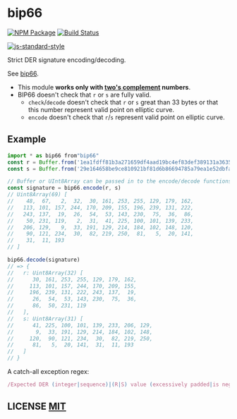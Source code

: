 # bip66

[![NPM Package](https://img.shields.io/npm/v/bip66.svg?style=flat-square)](https://www.npmjs.org/package/bip66)
[![Build Status](https://img.shields.io/travis/bitcoinjs/bip66.svg?branch=master&style=flat-square)](https://travis-ci.org/bitcoinjs/bip66)

[![js-standard-style](https://cdn.rawgit.com/feross/standard/master/badge.svg)](https://github.com/feross/standard)

Strict DER signature encoding/decoding.

See [bip66](https://github.com/bitcoin/bips/blob/master/bip-0066.mediawiki).

- This module **works only with [two's complement](https://en.wikipedia.org/wiki/Two's_complement) numbers**.
- BIP66 doesn't check that `r` or `s` are fully valid.
  - `check`/`decode` doesn't check that `r` or `s` great than 33 bytes or that this number represent valid point on elliptic curve.
  - `encode` doesn't check that `r`/`s` represent valid point on elliptic curve.

## Example

``` javascript
import * as bip66 from"bip66"
const r = Buffer.from('1ea1fdff81b3a271659df4aad19bc4ef83def389131a36358fe64b245632e777', 'hex')
const s = Buffer.from('29e164658be9ce810921bf81d6b86694785a79ea1e52dbfa5105148d1f0bc1', 'hex')

// Buffer or UInt8Array can be passed in to the encode/decode functions
const signature = bip66.encode(r, s)
// Uint8Array(69) [
//    48,  67,   2,  32,  30, 161, 253, 255, 129, 179, 162,
//   113, 101, 157, 244, 170, 209, 155, 196, 239, 131, 222,
//   243, 137,  19,  26,  54,  53, 143, 230,  75,  36,  86,
//    50, 231, 119,   2,  31,  41, 225, 100, 101, 139, 233,
//   206, 129,   9,  33, 191, 129, 214, 184, 102, 148, 120,
//    90, 121, 234,  30,  82, 219, 250,  81,   5,  20, 141,
//    31,  11, 193
// ]

bip66.decode(signature)
// => {
//   r: Uint8Array(32) [
//      30, 161, 253, 255, 129, 179, 162,
//     113, 101, 157, 244, 170, 209, 155,
//     196, 239, 131, 222, 243, 137,  19,
//      26,  54,  53, 143, 230,  75,  36,
//      86,  50, 231, 119
//   ],
//   s: Uint8Array(31) [
//      41, 225, 100, 101, 139, 233, 206, 129,
//       9,  33, 191, 129, 214, 184, 102, 148,
//     120,  90, 121, 234,  30,  82, 219, 250,
//      81,   5,  20, 141,  31,  11, 193
//   ]
// }
```

A catch-all exception regex:
``` javascript
/Expected DER (integer|sequence)|(R|S) value (excessively padded|is negative)|(R|S|DER sequence) length is (zero|too short|too long|invalid)/
```

## LICENSE [MIT](LICENSE)
